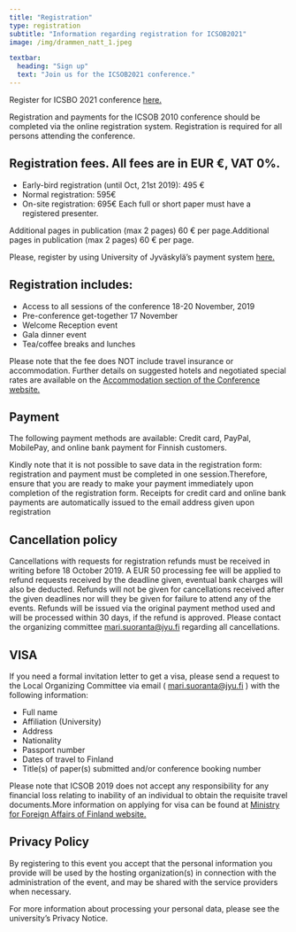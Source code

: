 ```yaml
---
title: "Registration"
type: registration
subtitle: "Information regarding registration for ICSOB2021"
image: /img/drammen_natt_1.jpeg

textbar:
  heading: "Sign up"
  text: "Join us for the ICSOB2021 conference."
---
```


Register for ICSBO 2021 conference [here.](https://payments.jyu.fi/events/icsob)

Registration and payments for the ICSOB 2010 conference should be completed via the online registration system. Registration is required for all persons attending the conference.

## Registration fees. All fees are in EUR €, VAT 0%.

* Early-bird registration (until Oct, 21st 2019): 495 €
* Normal registration: 595€
* On-site registration: 695€
Each full or short paper must have a registered presenter.

Additional pages in publication (max 2 pages) 60 € per page.Additional pages in publication (max 2 pages) 60 € per page.

Please, register by using University of Jyväskylä’s payment system [here.](https://payments.jyu.fi/events/icsob.)

## Registration includes:

* Access to all sessions of the conference 18-20 November, 2019
* Pre-conference get-together 17 November
* Welcome Reception event
* Gala dinner event
* Tea/coffee breaks and lunches

Please note that the fee does NOT include travel insurance or accommodation. Further details on suggested hotels and negotiated special rates are available on the [Accommodation section of the Conference website.](http://localhost:3000/venue/)

## Payment

The following payment methods are available: Credit card, PayPal, MobilePay, and online bank payment for Finnish customers.

Kindly note that it is not possible to save data in the registration form: registration and payment must be completed in one session.Therefore, ensure that you are ready to make your payment immediately upon completion of the registration form. Receipts for credit card and online bank payments are automatically issued to the email address given upon registration

## Cancellation policy

Cancellations with requests for registration refunds must be received in writing before 18 October 2019. A EUR 50 processing fee will be applied to refund requests received by the deadline given, eventual bank charges will also be deducted. Refunds will not be given for cancellations received after the given deadlines nor will they be given for failure to attend any of the events. Refunds will be issued via the original payment method used and will be processed within 30 days, if the refund is approved. Please contact the organizing committee mari.suoranta@jyu.fi regarding all cancellations.

## VISA

If you need a formal invitation letter to get a visa, please send a request to the Local Organizing Committee via email ( mari.suoranta@jyu.fi ) with the following information:

* Full name
* Affiliation (University)
* Address
* Nationality
* Passport number
* Dates of travel to Finland
* Title(s) of paper(s) submitted and/or conference booking number

Please note that ICSOB 2019 does not accept any responsibility for any financial loss relating to inability of an individual to obtain the requisite travel documents.More information on applying for visa can be found at [Ministry for Foreign Affairs of Finland website.](https://um.fi/visa-to-visit-finland)

## Privacy Policy

By registering to this event you accept that the personal information you provide will be used by the hosting organization(s) in connection with the administration of the event, and may be shared with the service providers when necessary.

For more information about processing your personal data, please see the university’s Privacy Notice.
